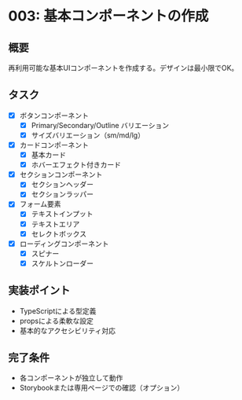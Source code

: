 # 003: 基本コンポーネントの作成

## 概要
再利用可能な基本UIコンポーネントを作成する。デザインは最小限でOK。

## タスク
- [x] ボタンコンポーネント
  - [x] Primary/Secondary/Outline バリエーション
  - [x] サイズバリエーション（sm/md/lg）
- [x] カードコンポーネント
  - [x] 基本カード
  - [x] ホバーエフェクト付きカード
- [x] セクションコンポーネント
  - [x] セクションヘッダー
  - [x] セクションラッパー
- [x] フォーム要素
  - [x] テキストインプット
  - [x] テキストエリア
  - [x] セレクトボックス
- [x] ローディングコンポーネント
  - [x] スピナー
  - [x] スケルトンローダー

## 実装ポイント
- TypeScriptによる型定義
- propsによる柔軟な設定
- 基本的なアクセシビリティ対応

## 完了条件
- 各コンポーネントが独立して動作
- Storybookまたは専用ページでの確認（オプション）